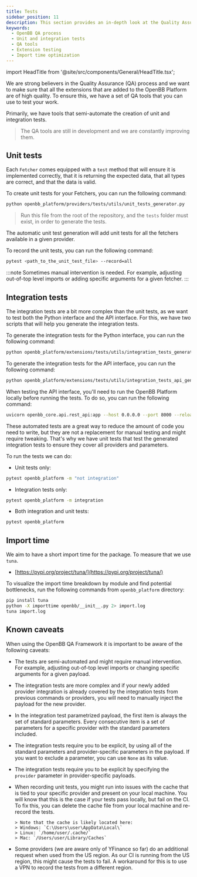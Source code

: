 ```yaml
---
title: Tests
sidebar_position: 11
description: This section provides an in-depth look at the Quality Assurance (QA) process in the OpenBB Platform. It covers the use of QA tools for testing extensions, creation of unit and integration tests, and the importance of maintaining a short import time for the package.
keywords:
  - OpenBB QA process
  - Unit and integration tests
  - QA tools
  - Extension testing
  - Import time optimization
---
```


import HeadTitle from '@site/src/components/General/HeadTitle.tsx';

<HeadTitle title="Tests - Contributor Guidelines - Development | OpenBB Platform Docs" />

We are strong believers in the Quality Assurance (QA) process and we want to make sure that all the extensions that are added to the OpenBB Platform are of high quality. To ensure this, we have a set of QA tools that you can use to test your work.

Primarily, we have tools that semi-automate the creation of unit and integration tests.

> The QA tools are still in development and we are constantly improving them.

## Unit tests

Each `Fetcher` comes equipped with a `test` method that will ensure it is implemented correctly, that it is returning the expected data, that all types are correct, and that the data is valid.

To create unit tests for your Fetchers, you can run the following command:

```bash
python openbb_platform/providers/tests/utils/unit_tests_generator.py
```

> Run this file from the root of the repository, and the `tests` folder must exist, in order to generate the tests.

The automatic unit test generation will add unit tests for all the fetchers available in a given provider.

To record the unit tests, you can run the following command:

```bash
pytest <path_to_the_unit_test_file> --record=all
```

:::note
Sometimes manual intervention is needed. For example, adjusting out-of-top level imports or adding specific arguments for a given fetcher.
:::

## Integration tests

The integration tests are a bit more complex than the unit tests, as we want to test both the Python interface and the API interface. For this, we have two scripts that will help you generate the integration tests.

To generate the integration tests for the Python interface, you can run the following command:

```bash
python openbb_platform/extensions/tests/utils/integration_tests_generator.py
```

To generate the integration tests for the API interface, you can run the following command:

```bash
python openbb_platform/extensions/tests/utils/integration_tests_api_generator.py
```

When testing the API interface, you'll need to run the OpenBB Platform locally before running the tests. To do so, you can run the following command:

```bash
uvicorn openbb_core.api.rest_api:app --host 0.0.0.0 --port 8000 --reload
```

These automated tests are a great way to reduce the amount of code you need to write, but they are not a replacement for manual testing and might require tweaking. That's why we have unit tests that test the generated integration tests to ensure they cover all providers and parameters.

To run the tests we can do:

- Unit tests only:

```bash
pytest openbb_platform -m "not integration"
```

- Integration tests only:

```bash
pytest openbb_platform -m integration
```

- Both integration and unit tests:

```bash
pytest openbb_platform
```

## Import time

We aim to have a short import time for the package. To measure that we use `tuna`.

- [https://pypi.org/project/tuna/](https://pypi.org/project/tuna/)

To visualize the import time breakdown by module and find potential bottlenecks, run the
following commands from `openbb_platform` directory:

```bash
pip install tuna
python -X importtime openbb/__init__.py 2> import.log
tuna import.log
```

## Known caveats

When using the OpenBB QA Framework it is important to be aware of the following caveats:

- The tests are semi-automated and might require manual intervention. For example, adjusting out-of-top level imports or changing specific arguments for a given payload.

- The integration tests are more complex and if your newly added provider integration is already covered by the
  integration tests from previous commands or providers, you will need to manually inject the payload for the new
  provider.

- In the integration test parametrized payload, the first item is always the set of standard parameters. Every
  consecutive item is a set of parameters for a specific provider with the standard parameters included.

- The integration tests require you to be explicit, by using all of the standard parameters and provider-specific
  parameters in the payload. If you want to exclude a parameter, you can use `None` as its value.

- The integration tests require you to be explicit by specifying the `provider` parameter in provider-specific
  payloads.

- When recording unit tests, you might run into issues with the cache that is tied to your specific provider and present
  on your local machine. You will know that this is the case if your tests pass locally, but fail on the CI. To fix this,
  you can delete the cache file from your local machine and re-record the tests.

      > Note that the cache is likely located here:
      > Windows: `C:\Users\user\AppData\Local\`
      > Linux: `/home/user/.cache/`
      > Mac: `/Users/user/Library/Caches`

- Some providers (we are aware only of YFinance so far) do an additional request when used from the US region. As our CI
  is running from the US region, this might cause the tests to fail. A workaround for this is to use a VPN to record the
  tests from a different region.
